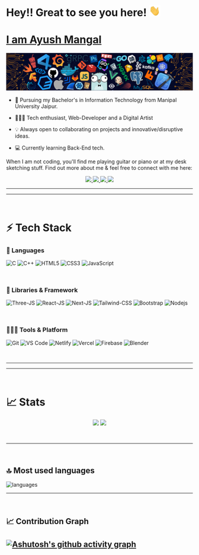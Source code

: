 # Hey!! Great to see you here! <img src="src/wave.gif" width="30px" height="30px">


<a href="https://www.ayushmangal.com
"><h1>I am Ayush Mangal</h1></a>
<img src="src/header_.png">

* 📖 Pursuing my Bachelor's in Information Technology from Manipal University Jaipur. 

* 🧑🏻‍💻 Tech enthusiast, Web-Developer and a Digital Artist 

* 💡 Always open to collaborating on projects and innovative/disruptive ideas. 

* 💻 Currently learning Back-End tech.


When I am not coding, you'll find me playing guitar or piano or at my desk sketching stuff. Find out more about me & feel free to connect with me here:

<p align="center">
	<a href="https://www.linkedin.com/in/0xayushM/">
		<img src="https://img.shields.io/badge/LinkedIn-0077B5?style=for-the-badge&logo=linkedin&logoColor=white" />
	</a>
	<a href="https://twitter.com/0xayushM">
		<img src="https://img.shields.io/badge/Twitter-1DA1F2?style=for-the-badge&logo=twitter&logoColor=white" />
	</a>
  <a href="https://www.ayushmangal.com">
		<img src="https://img.shields.io/badge/portfolio-1AA260?style=for-the-badge&logo=About.me&logoColor=white" />
	</a>
  <a href="mailto:mangal.ayush.4982@gmail.com">
		<img src="https://img.shields.io/badge/Gmail-D14836?style=for-the-badge&logo=gmail&logoColor=white" />
	</a>
</p>

<hr>
<hr>
<br>

# ⚡ Tech Stack

### 🚀 Languages

![C](https://img.shields.io/badge/C-00599C?style=for-the-badge&logo=c&logoColor=white)
![C++](https://img.shields.io/badge/C%2B%2B-00599C?style=for-the-badge&logo=c%2B%2B&logoColor=white)
![HTML5](https://img.shields.io/badge/HTML5-E34F26?style=for-the-badge&logo=html5&logoColor=white)
![CSS3](https://img.shields.io/badge/CSS3-1572B6?style=for-the-badge&logo=css3&logoColor=white)
![JavaScript](https://img.shields.io/badge/JavaScript-323330?style=for-the-badge&logo=javascript&logoColor=F7DF1E)

<br>

### 🧩 Libraries & Framework

![Three-JS](https://img.shields.io/badge/Three.Js-cc00ff?style=for-the-badge&logo=threedotjs&logoColor=white)
![React-JS](https://img.shields.io/badge/ReactJs-20232A?style=for-the-badge&logo=react&logoColor=61DAFB)
![Next-JS](https://img.shields.io/badge/Next.Js-00ffff?style=for-the-badge&logo=nextdotjs&logoColor=61DAFB)
![Tailwind-CSS](https://img.shields.io/badge/Tailwind-ff6666?style=for-the-badge&logo=tailwindcss&logoColor=61DAFB)
![Bootstrap](https://img.shields.io/badge/Bootstrap-563D7C?style=for-the-badge&logo=bootstrap&logoColor=white)
![Nodejs](https://img.shields.io/badge/Node.js-339933?style=for-the-badge&logo=nodedotjs&logoColor=white)

<br>

### 🧑🏻‍💻 Tools & Platform

![Git](https://img.shields.io/badge/Git-F05032?style=for-the-badge&logo=git&logoColor=white)
![VS Code](https://img.shields.io/badge/Visual_Studio_Code-0078D4?style=for-the-badge&logo=visual%20studio%20code&logoColor=white)
![Netlify](https://img.shields.io/badge/Netlify-00C7B7?style=for-the-badge&logo=netlify&logoColor=white)
![Vercel](https://img.shields.io/badge/Vercel-000000?style=for-the-badge&logo=vercel&logoColor=white)
![Firebase](https://img.shields.io/badge/Firebase-0099ff?style=for-the-badge&logo=firebase&logoColor=white)
![Blender](https://img.shields.io/badge/Blender-003366?style=for-the-badge&logo=blender&logoColor=white)

<br>
<hr>
<hr>
<br>

# 📈 Stats

<p align="center">
  <img width="48%" src="https://github-readme-stats.vercel.app/api?username=0xayushM&show_icons=true&hide_border=true&theme=radical" />
  <img width="48%" src="https://github-readme-streak-stats.herokuapp.com/?user=0xayushM&hide_border=true&theme=radical" />
</p>
<br>
<hr>
<br>

## 🔝 Most used languages

  <img alt="languages" src="https://github-readme-stats.vercel.app/api/top-langs/?username=0xayushM&layout=compact&hide_border=true&theme=radical" />

<br>
<hr>
<br>

## 📈 Contribution Graph

[![Ashutosh's github activity graph](https://github-readme-activity-graph.vercel.app/graph?username=Ashutosh00710&theme=react-dark)](https://github.com/ashutosh00710/github-readme-activity-graph)
---
